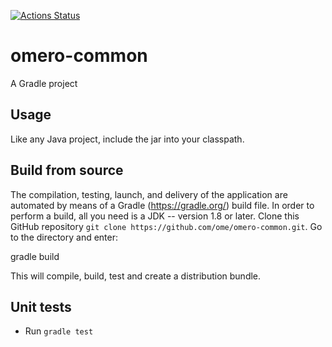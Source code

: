 [![Actions Status](https://github.com/ome/omero-common/workflows/Gradle/badge.svg)](https://github.com/ome/omero-common/actions)


# omero-common

A Gradle project

## Usage

Like any Java project, include the jar into your classpath.

## Build from source

The compilation, testing, launch, and delivery of the application are
automated by means of a Gradle (https://gradle.org/) build file.
In order to perform a build, all you need is
a JDK -- version 1.8 or later.
Clone this GitHub repository `git clone https://github.com/ome/omero-common.git`.
Go to the directory and enter:

  gradle build

This will compile, build, test and create a distribution bundle.

## Unit tests
 * Run `gradle test`
